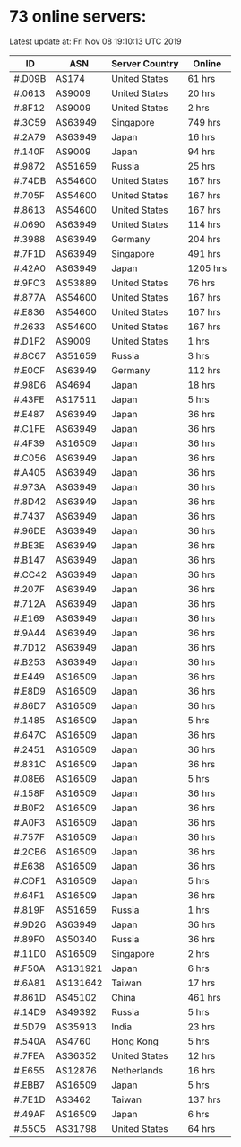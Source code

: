 # 73 online servers:

Latest update at: Fri Nov 08 19:10:13 UTC 2019

| ID | ASN | Server Country | Online |
| -- | --- | -------------- | ------ |
| #.D09B | AS174 | United States | 61 hrs |
| #.0613 | AS9009 | United States | 20 hrs |
| #.8F12 | AS9009 | United States | 2 hrs |
| #.3C59 | AS63949 | Singapore | 749 hrs |
| #.2A79 | AS63949 | Japan | 16 hrs |
| #.140F | AS9009 | Japan | 94 hrs |
| #.9872 | AS51659 | Russia | 25 hrs |
| #.74DB | AS54600 | United States | 167 hrs |
| #.705F | AS54600 | United States | 167 hrs |
| #.8613 | AS54600 | United States | 167 hrs |
| #.0690 | AS63949 | United States | 114 hrs |
| #.3988 | AS63949 | Germany | 204 hrs |
| #.7F1D | AS63949 | Singapore | 491 hrs |
| #.42A0 | AS63949 | Japan | 1205 hrs |
| #.9FC3 | AS53889 | United States | 76 hrs |
| #.877A | AS54600 | United States | 167 hrs |
| #.E836 | AS54600 | United States | 167 hrs |
| #.2633 | AS54600 | United States | 167 hrs |
| #.D1F2 | AS9009 | United States | 1 hrs |
| #.8C67 | AS51659 | Russia | 3 hrs |
| #.E0CF | AS63949 | Germany | 112 hrs |
| #.98D6 | AS4694 | Japan | 18 hrs |
| #.43FE | AS17511 | Japan | 5 hrs |
| #.E487 | AS63949 | Japan | 36 hrs |
| #.C1FE | AS63949 | Japan | 36 hrs |
| #.4F39 | AS16509 | Japan | 36 hrs |
| #.C056 | AS63949 | Japan | 36 hrs |
| #.A405 | AS63949 | Japan | 36 hrs |
| #.973A | AS63949 | Japan | 36 hrs |
| #.8D42 | AS63949 | Japan | 36 hrs |
| #.7437 | AS63949 | Japan | 36 hrs |
| #.96DE | AS63949 | Japan | 36 hrs |
| #.BE3E | AS63949 | Japan | 36 hrs |
| #.B147 | AS63949 | Japan | 36 hrs |
| #.CC42 | AS63949 | Japan | 36 hrs |
| #.207F | AS63949 | Japan | 36 hrs |
| #.712A | AS63949 | Japan | 36 hrs |
| #.E169 | AS63949 | Japan | 36 hrs |
| #.9A44 | AS63949 | Japan | 36 hrs |
| #.7D12 | AS63949 | Japan | 36 hrs |
| #.B253 | AS63949 | Japan | 36 hrs |
| #.E449 | AS16509 | Japan | 36 hrs |
| #.E8D9 | AS16509 | Japan | 36 hrs |
| #.86D7 | AS16509 | Japan | 36 hrs |
| #.1485 | AS16509 | Japan | 5 hrs |
| #.647C | AS16509 | Japan | 36 hrs |
| #.2451 | AS16509 | Japan | 36 hrs |
| #.831C | AS16509 | Japan | 36 hrs |
| #.08E6 | AS16509 | Japan | 5 hrs |
| #.158F | AS16509 | Japan | 36 hrs |
| #.B0F2 | AS16509 | Japan | 36 hrs |
| #.A0F3 | AS16509 | Japan | 36 hrs |
| #.757F | AS16509 | Japan | 36 hrs |
| #.2CB6 | AS16509 | Japan | 36 hrs |
| #.E638 | AS16509 | Japan | 36 hrs |
| #.CDF1 | AS16509 | Japan | 5 hrs |
| #.64F1 | AS16509 | Japan | 36 hrs |
| #.819F | AS51659 | Russia | 1 hrs |
| #.9D26 | AS63949 | Japan | 36 hrs |
| #.89F0 | AS50340 | Russia | 36 hrs |
| #.11D0 | AS16509 | Singapore | 2 hrs |
| #.F50A | AS131921 | Japan | 6 hrs |
| #.6A81 | AS131642 | Taiwan | 17 hrs |
| #.861D | AS45102 | China | 461 hrs |
| #.14D9 | AS49392 | Russia | 5 hrs |
| #.5D79 | AS35913 | India | 23 hrs |
| #.540A | AS4760 | Hong Kong | 5 hrs |
| #.7FEA | AS36352 | United States | 12 hrs |
| #.E655 | AS12876 | Netherlands | 16 hrs |
| #.EBB7 | AS16509 | Japan | 5 hrs |
| #.7E1D | AS3462 | Taiwan | 137 hrs |
| #.49AF | AS16509 | Japan | 6 hrs |
| #.55C5 | AS31798 | United States | 64 hrs |

